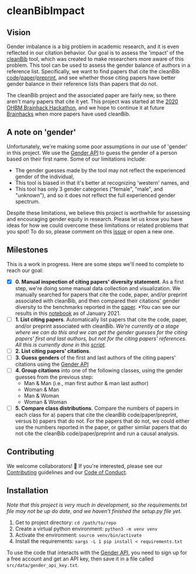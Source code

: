 # cleanBibImpact

## Vision
Gender imbalance is a big problem in academic research, and it is even reflected in our citation behavior. Our goal is to assess the 'impact' of the [cleanBib](https://github.com/dalejn/cleanBib) tool, which was created to make researchers more aware of this problem. This tool can be used to assess the gender balance of authors in a reference list. Specifically, we want to find papers that cite the cleanBib [code](https://doi.org/10.5281/zenodo.3672109)/[paper](https://doi.org/10.1038/s41593-020-0658-y)/[preprint](https://doi.org/10.1101/2020.01.03.894378), and see whether those citing papers have better gender balance in their reference lists than papers that do not. 

The cleanBib project and the associated paper are fairly new, so there aren't many papers that cite it yet. This project was started at the [2020 OHBM Brainhack Hackathon](https://ohbm.github.io/hackathon2020/), and we hope to continue it at future [Brainhacks](https://brainhack.org/) when more papers have used cleanBib. 

## A note on 'gender'
Unfortunately, we're making some poor assumptions in our use of 'gender' in this project. We use the [Gender API](https://gender-api.com/) to guess the gender of a person based on their first name. Some of our limitations include:
- The gender guesses made by the tool may not reflect the experienced gender of the individual, 
- This tool is biased in that it's better at recognizing 'western' names, and 
- This tool has only 3 gender categories ("female", "male", and "unknown"), and so it does not reflect the full experienced gender spectrum. 

Despite these limitations, we believe this project is worthwhile for assessing and encouraging gender equity in research. Please let us know you have ideas for how we could overcome these limitations or related problems that you spot! To do so, please comment on this [issue](https://github.com/koudyk/cleanBibImpact/issues/7) or open a new one. 

## Milestones
This is a work in progress. Here are some steps we'll need to complete to reach our goal: 
- [x] **0. Manual inspection of citing papers' diversity statement**. As a first step, we're doing some manual data collection and visualization. We manually searched for papers that cite the code, paper, and/or preprint associated with cleanBib, and then compared their citations' gender diversity to the benchmarks reported in the [paper](https://doi.org/10.1038/s41593-020-0658-y). *You can see our results in this [notebook](https://github.com/koudyk/cleanBibImpact/blob/master/src/visualization/visualize_manual_data.ipynb) as of January 2021.
- [ ] **1. List citing papers**. Automatically list papers that cite the code, paper, and/or preprint associated with cleanBib. *We're currently at a stage where we can do this and we can get the gender guesses for the citing papers' first and last authors, but not for the citing papers' references. All this is currently done in this [script](https://github.com/koudyk/cleanBibImpact/blob/master/src/data/make_dataset.py).*
- [ ] **2. List citing papers' citations**.
- [ ] **3. Guess genders** of the first and last authors of the  citing papers' citations using the [Gender API](https://gender-api.com)
- [ ] **4. Group citations** into one of the following classes, using the gender guesses from the previous step:
  - Man & Man (i.e., man first author & man last author)
  - Woman & Man
  - Man & Woman
  - Woman & Woman
- [ ] **5. Compare class distributions**. Compare the numbers of papers in each class for a) papers that cite the cleanBib code/paper/preprint, versus b) papers that do not. For the papers that do not, we could either use the numbers reported in the paper, or gather similar papers that do not cite the cleanBib code/paper/preprint and run a causal analysis. 

## Contributing
We welcome collaborators! 🤗
If you're interested, please see our [Contributing](https://github.com/koudyk/cleanBibImpact/blob/master/CONTRIBUTING.md) guidelines and our [Code of Conduct](https://github.com/koudyk/cleanBibImpact/blob/master/CODE_OF_CONDUCT.md).


## Installation
*Note that this project is very much in development, so the requirements.txt file may not be up do date, and we haven't finished the setup.py file yet.*

1. Get to project directory: `cd /path/to/repo`
2. Create a virtual python environment: `python3 -m venv venv`
3. Activate the environment: `source venv/bin/activate`
4. Install the requirements: `xargs -L 1 pip install < requirements.txt`

To use the code that interacts with the [Gender API](https://gender-api.com/), you need to sign up for a free account and get an API key, then save it in a file called `src/data/gender_api_key.txt`. 